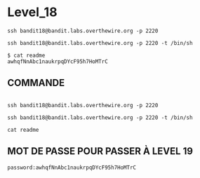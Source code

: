 # Level_18

```
ssh bandit18@bandit.labs.overthewire.org -p 2220

ssh bandit18@bandit.labs.overthewire.org -p 2220 -t /bin/sh

$ cat readme
awhqfNnAbc1naukrpqDYcF95h7HoMTrC
```

## COMMANDE
```

ssh bandit18@bandit.labs.overthewire.org -p 2220

ssh bandit18@bandit.labs.overthewire.org -p 2220 -t /bin/sh

cat readme
```


## MOT DE PASSE POUR PASSER À LEVEL 19

```
password:awhqfNnAbc1naukrpqDYcF95h7HoMTrC
```